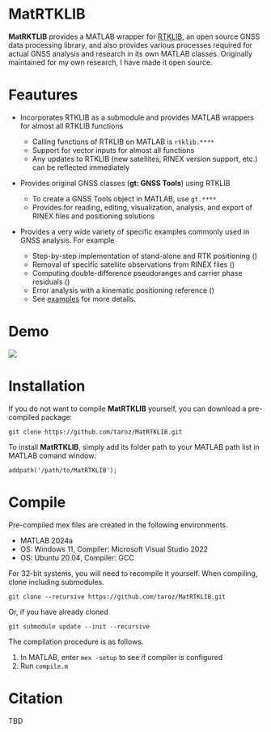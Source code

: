 # MatRTKLIB
**MatRKTLIB** provides a MATLAB wrapper for [RTKLIB](https://github.com/tomojitakasu/RTKLIB), an open source GNSS data processing library, and also provides various processes required for actual GNSS analysis and research in its own MATLAB classes. Originally maintained for my own research, I have made it open source.

# Feautures
- Incorporates RTKLIB as a submodule and provides MATLAB wrappers for almost all RTKLIB functions
  - Calling functions of RTKLIB on MATLAB is `rtklib.****`
  - Support for vector inputs for almost all functions
  - Any updates to RTKLIB (new satellites, RINEX version support, etc.) can be reflected immediately

- Provides original GNSS classes (**gt: GNSS Tools**) using RTKLIB
  - To create a GNSS Tools object in MATLAB, use `gt.****`
  - Provides for reading, editing, visualization, analysis, and export of RINEX files and positioning solutions

- Provides a very wide variety of specific examples commonly used in GNSS analysis. For example
  - Step-by-step implementation of stand-alone and RTK positioning ()
  - Removal of specific satellite observations from RINEX files ()
  - Computing double-difference pseudoranges and carrier phase residuals ()
  - Error analysis with a kinematic positioning reference ()
  - See [examples](./examples) for more details.

# Demo
![](https://github.com/taroz/Misc/blob/master/data/MatRTKLIB/demo.gif?raw=true)

# Installation
If you do not want to compile **MatRTKLIB** yourself, you can download a pre-compiled package:

```git clone https://github.com/taroz/MatRTKLIB.git```

To install **MatRTKLIB**, simply add its folder path to your MATLAB path list in MATLAB comand window:

```addpath('/path/to/MatRTKLIB');```

# Compile
Pre-compiled mex files are created in the following environments.
- MATLAB 2024a
- OS: Windows 11, Compiler: Microsoft Visual Studio 2022
- OS: Ubuntu 20.04, Compiler: GCC

For 32-bit systems, you will need to recompile it yourself.
When compiling, clone including submodules.

```git clone --recursive https://github.com/taroz/MatRTKLIB.git```

Or, if you have already cloned

```git submodule update --init --recursive```

The compilation procedure is as follows.
1. In MATLAB, enter `mex -setup` to see if compiler is configured
2. Run `compile.m`

# Citation
TBD
